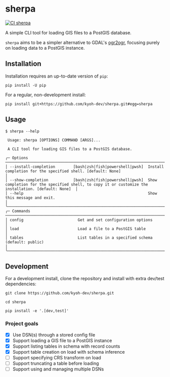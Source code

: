 # sherpa
[![CI sherpa](https://github.com/kyoh-dev/sherpa/actions/workflows/ci.yml/badge.svg?branch=main)](https://github.com/kyoh-dev/sherpa/actions/workflows/ci.yml)

A simple CLI tool for loading GIS files to a PostGIS database.

`sherpa` aims to be a simpler alternative to GDAL's [ogr2ogr](https://gdal.org/programs/ogr2ogr.html), focusing purely
on loading data to a PostGIS instance.

## Installation

Installation requires an up-to-date version of `pip`:
```shell
pip install -U pip
```

For a regular, non-development install:
```shell
pip install git+https://github.com/kyoh-dev/sherpa.git#egg=sherpa
```

## Usage

```
$ sherpa --help

 Usage: sherpa [OPTIONS] COMMAND [ARGS]...

 A CLI tool for loading GIS files to a PostGIS database.

╭─ Options ────────────────────────────────────────────────────────────────────────────────────────────────────────────────────────────────────────────────────────╮
│ --install-completion        [bash|zsh|fish|powershell|pwsh]  Install completion for the specified shell. [default: None]                                         │
│ --show-completion           [bash|zsh|fish|powershell|pwsh]  Show completion for the specified shell, to copy it or customize the installation. [default: None]  │
│ --help                                                       Show this message and exit.                                                                         │
╰──────────────────────────────────────────────────────────────────────────────────────────────────────────────────────────────────────────────────────────────────╯
╭─ Commands ───────────────────────────────────────────────────────────────────────────────────────────────────────────────────────────────────────────────────────╮
│ config                        Get and set configuration options                                                                                                  │
│ load                          Load a file to a PostGIS table                                                                                                     │
│ tables                        List tables in a specified schema (default: public)                                                                                │
╰──────────────────────────────────────────────────────────────────────────────────────────────────────────────────────────────────────────────────────────────────╯
```

## Development

For a development install, clone the repository and install with extra dev/test dependencies:
```shell
git clone https://github.com/kyoh-dev/sherpa.git

cd sherpa

pip install -e '.[dev,test]'
```

### Project goals

- [x] Use DSN(s) through a stored config file
- [x] Support loading a GIS file to a PostGIS instance
- [x] Support listing tables in schema with record counts
- [x] Support table creation on load with schema inference
- [ ] Support specifying CRS transform on load
- [ ] Support truncating a table before loading
- [ ] Support using and managing multiple DSNs
